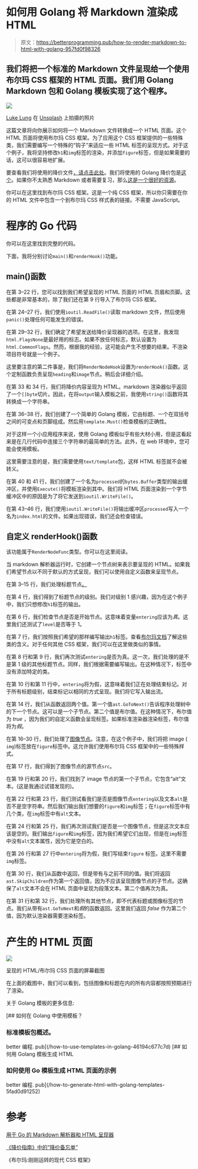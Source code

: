 # 如何用 Golang 将 Markdown 渲染成 HTML

> 原文：<https://betterprogramming.pub/how-to-render-markdown-to-html-with-golang-957fd0f98326>

## 我们将把一个标准的 Markdown 文件呈现给一个使用布尔玛 CSS 框架的 HTML 页面。我们用 Golang Markdown 包和 Golang 模板实现了这个程序。

![](img/7b558b37c960b21251bf75df2c15c86b.png)

[Luke Lung](https://unsplash.com/@lukelung1991?utm_source=medium&utm_medium=referral) 在 [Unsplash](https://unsplash.com?utm_source=medium&utm_medium=referral) 上拍摄的照片

这篇文章将向你展示如何将一个 Markdown 文件转换成一个 HTML 页面。这个 HTML 页面将使用布尔玛 CSS 框架。为了应用这个 CSS 框架提供的一些特殊类，我们需要编写一个特殊的“钩子”来适应一些 HTML 标签的呈现方式。对于这个例子，我将坚持修改`h1`和`img`标签的渲染，并添加`figure`标签，但是如果需要的话，这可以很容易地扩展。

要查看我们将使用的降价文件[，请点击此处](https://gist.githubusercontent.com/jfjensen/0affc6fef055b1289e03ab2b3eff10c3/raw/8800f72181e93593ad5623b911e2c80cab1b7103/blog-post-example.md)。我们将使用的 Golang 降价包是[这个](https://github.com/gomarkdown/markdown)。如果你不太熟悉 Markdown 或者需要复习，那么[这是一个很好的资源](https://www.markdownguide.org/cheat-sheet/)。

你可以在这里找到布尔玛 CSS 框架。这是一个纯 CSS 框架，所以你只需要在你的 HTML 文件中包含一个到布尔玛 CSS 样式表的链接。不需要 JavaScript。

# 程序的 Go 代码

你可以在这里找到完整的代码。

下面，我将分别讨论`main()`和`renderHook()`功能。

## main()函数

在第 3–22 行，您可以找到我们希望呈现的 HTML 页面的 HTML 页眉和页脚。这些都是非常基本的，除了我们还在第 9 行导入了布尔玛 CSS 框架。

在第 24–27 行，我们使用`ioutil.ReadFile()`读取 markdown 文件，然后使用`panic()`处理任何可能发生的错误。

在第 29–32 行，我们确定了希望发送给降价呈现器的选项。在这里，我发现`html.FlagsNone`是最好用的标志。如果不放任何标志，默认设置为`html.CommonFlags`。然而，根据我的经验，这可能会产生不想要的结果。不渲染项目符号就是一个例子。

这里要注意的第二件事是，我们将`RenderNodeHook`设置为`renderHook()`函数。这个定制函数负责呈现`heading`和`image`节点。稍后会详细介绍。

在第 33 和 34 行，我们将降价内容呈现为 HTML。markdown 渲染器似乎返回了一个`[]byte`切片。因此，在将`output`输入模板之前，我使用`string()`函数将其转换成一个字符串。

在第 36–38 行，我们创建了一个简单的 Golang 模板，它由标题、一个在双括号之间的可变点和页脚组成。然后用`template.Must()`检查模板的正确性。

对于这样一个小应用程序来说，使用 Golang 模板似乎有些大材小用，但是这看起来是在几行代码中连接三个字符串的最简单的方法。此外，在 web 环境中，您可能会使用模板。

这里需要注意的是，我们需要使用`text/template`包，这样 HTML 标签就不会被转义。

在第 40 和 41 行，我们创建了一个名为`processed`的`bytes.Buffer`类型的输出缓冲区，并使用`Execute()`将模板渲染到其中。我们将 HTML 页面渲染到一个字节缓冲区中的原因是为了将它发送到`ioutil.WriteFile()`。

在第 43–46 行，我们使用`ioutil.WriteFile()`将输出缓冲区`processed`写入一个名为`index.html`的文件。如果出现错误，我们还会检查错误。

## 自定义 renderHook()函数

该功能属于`RenderNodeFunc`类型。你可以在这里阅读。

当 markdown 解析器运行时，它创建一个节点树来表示要呈现的 HTML。如果我们希望节点以不同于默认的方式呈现，我们可以使用自定义函数来呈现节点。

在第 3–15 行，我们处理标题节点[。](https://pkg.go.dev/github.com/gomarkdown/markdown@v0.0.0-20220310201231-552c6011c0b8/ast#Heading)

在第 4 行，我们得到了标题节点的级别。我们对级别 1 感兴趣，因为在这个例子中，我们只想修改`h1`标签的输出。

在第 6 行，我们检查节点是否是开始节点。这意味着变量`entering`应该为*真*。这里我们还测试了`level`是否等于 1。

在第 7 行，我们按照我们希望的那样编写输出`h1`标签。查看[布尔玛文档](https://bulma.io/)了解这些类的含义。对于任何其他 CSS 框架，我们可以在这里做类似的事情。

在第 8 行和第 9 行，我们再次测试`entering`是否为真。这一次，我们处理的是不是第 1 级的其他标题节点。同样，我们根据需要编写输出。在这种情况下，标签中没有添加特定的类。

在第 10 行和第 11 行中，`entering`将为假，这意味着我们正在处理结束标记。对于所有标题级别，结束标记以相同的方式呈现。我们将它写入输出流。

在第 14 行，我们从函数返回两个值。第一个值`ast.GoToNext()`告诉程序处理树中的下一个节点。这可以是一个子节点。第二个值是布尔值。在这种情况下，布尔值为 *true* ，因为我们的自定义函数会呈现标签。如果标准渲染器渲染标签，布尔值将为*假*。

在第 16–30 行，我们处理了[图像节点](https://pkg.go.dev/github.com/gomarkdown/markdown@v0.0.0-20220310201231-552c6011c0b8/ast#Image)。注意，在这个例子中，我们将把 image ( `img`)标签放在`figure`标签中。这允许我们使用布尔玛 CSS 框架中的一些特殊样式。

在第 17 行，我们得到了图像节点的源节点`src`。

在第 19 行和第 20 行，我们找到了 image 节点的第一个子节点，它包含“alt”文本。(这是我通过试错发现的)。

在第 22 行和第 23 行，我们测试看我们是否是图像节点`entering`以及文本`alt`是否不是空字符串。然后我们输出我们想要的`figure`和`img`标签；在`figure`标签中有几个类，在`img`标签中有`alt`文本。

在第 24 行和第 25 行，我们再次测试我们是否是一个图像节点，但是这次文本应该是空的。我们输出`figure`和`img`标签，因为我们希望它们出现，但是在`img`标签中没有`alt`文本属性，因为它是空白的。

在第 26 行和第 27 行中`entering`将为假，我们写结束`figure` 标签。这里不需要`img`标签。

在第 30 行，我们从函数中返回，但是带有与之前不同的值。我们将返回`ast.SkipChildren`作为第一个返回值，因为不应该呈现图像节点的子节点。这确保了`alt`文本不会在 HTML 页面中呈现为段落文本。第二个值再次为真。

在第 31 行和第 32 行，我们处理所有其他节点，即不代表标题或图像标签的节点。我们从带有`ast.GoToNext`和*假*的函数返回。这里我们返回 *false* 作为第二个值，因为默认渲染器需要渲染标签。

# 产生的 HTML 页面

![](img/33bc44d84b46a7fb6028ac80b489c0f0.png)

呈现的 HTML/布尔玛 CSS 页面的屏幕截图

在上面的截图中，我们可以看到，包括图像和标题在内的所有内容都按照预期进行了渲染。

关于 Golang 模板的更多信息:

[](/how-to-use-templates-in-golang-46194c677c7d) [## 如何在 Golang 中使用模板？

### 标准模板包概述。

better 编程. pub](/how-to-use-templates-in-golang-46194c677c7d) [](/how-to-generate-html-with-golang-templates-5fad0d91252) [## 如何用 Golang 模板生成 HTML

### 如何使用 Go 模板生成 HTML 页面的示例

better 编程. pub](/how-to-generate-html-with-golang-templates-5fad0d91252) 

# 参考

[用于 Go 的 Markdown 解析器和 HTML 呈现器](https://github.com/gomarkdown/markdown)

[《降价指南》中的“降价备忘单”](https://www.markdownguide.org/cheat-sheet/)

《布尔玛:刚刚运转的现代 CSS 框架》
